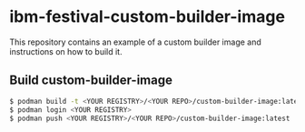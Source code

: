 # ibm-festival-custom-builder-image
This repository contains an example of a custom builder image and instructions on how to build it.

## Build custom-builder-image

```bash
$ podman build -t <YOUR REGISTRY>/<YOUR REPO>/custom-builder-image:latest .
$ podman login <YOUR REGISTRY>
$ podman push <YOUR REGISTRY>/<YOUR REPO>/custom-builder-image:latest
```